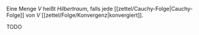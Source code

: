 Eine Menge $V$ heißt *Hilbertraum*, falls jede [[zettel/Cauchy-Folge|Cauchy-Folge]] von $V$ [[zettel/Folge/Konvergenz|konvergiert]].

TODO